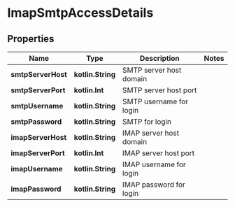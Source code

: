 
# ImapSmtpAccessDetails

## Properties
Name | Type | Description | Notes
------------ | ------------- | ------------- | -------------
**smtpServerHost** | **kotlin.String** | SMTP server host domain | 
**smtpServerPort** | **kotlin.Int** | SMTP server host port | 
**smtpUsername** | **kotlin.String** | SMTP username for login | 
**smtpPassword** | **kotlin.String** | SMTP  for login | 
**imapServerHost** | **kotlin.String** | IMAP server host domain | 
**imapServerPort** | **kotlin.Int** | IMAP server host port | 
**imapUsername** | **kotlin.String** | IMAP username for login | 
**imapPassword** | **kotlin.String** | IMAP password for login | 



